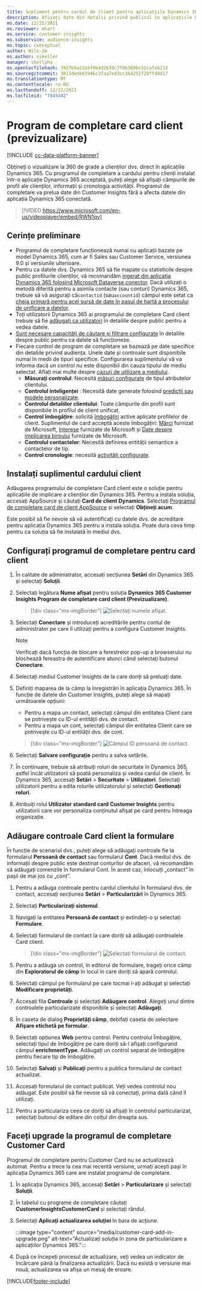 ```yaml
---
title: Supliment pentru cardul de client pentru aplicațiile Dynamics 365 (conține videoclip)
description: Afișați date din detalii privind publicul în aplicațiile Dynamics 365 cu acest supliment.
ms.date: 12/22/2021
ms.reviewer: mhart
ms.service: customer-insights
ms.subservice: audience-insights
ms.topic: conceptual
author: Nils-2m
ms.author: nikeller
manager: shellyha
ms.openlocfilehash: 3927b5a13a5f9b4d2b39c7f0b389bc51cafeb213
ms.sourcegitcommit: 3811dede65946c37aa7ed3cc364251f20ffd4d17
ms.translationtype: MT
ms.contentlocale: ro-RO
ms.lasthandoff: 12/22/2021
ms.locfileid: "7945442"
---
```

# <a name="customer-card-add-in-preview"></a>Program de completare card client (previzualizare)

[!INCLUDE [cc-data-platform-banner](../includes/cc-data-platform-banner.md)]

Obțineți o vizualizare la 360 de grade a clienților dvs. direct în aplicațiile Dynamics 365. Cu programul de completare a cardului pentru clienți instalat într-o aplicație Dynamics 365 acceptată, puteți alege să afișați câmpurile de profil ale clienților, informații și cronologia activității. Programul de completare va prelua date din Customer Insights fără a afecta datele din aplicația Dynamics 365 conectată.

> [!VIDEO https://www.microsoft.com/en-us/videoplayer/embed/RWN1qv]

## <a name="prerequisites"></a>Cerințe preliminare

- Programul de completare funcționează numai cu aplicații bazate pe model Dynamics 365, cum ar fi Sales sau Customer Service, versiunea 9.0 și versiunile ulterioare.
- Pentru ca datele dvs. Dynamics 365 să fie mapate cu statisticile despre public profilurile clienților, vă recomandăm [ingerat din aplicația Dynamics 365 folosind Microsoft Dataverse conector](connect-power-query.md). Dacă utilizați o metodă diferită pentru a asimila contacte (sau conturi) Dynamics 365, trebuie să vă asigurați că`contactid` (sau`accountid`) câmpul este setat ca [cheia primară pentru acel sursă de date în pasul de hartă a procesului de unificare a datelor](map-entities.md#select-primary-key-and-semantic-type-for-attributes). 
- Toți utilizatorii Dynamics 365 ai programului de completare Card client trebuie să fie [adăugați ca utilizatori](permissions.md) în detaliile despre public pentru a vedea datele.
- [Sunt necesare capacități de căutare și filtrare configurate](search-filter-index.md) în detaliile despre public pentru ca datele să funcționeze.
- Fiecare control de program de completare se bazează pe date specifice din detaliile privind audiența. Unele date și controale sunt disponibile numai în medii de tipuri specifice. Configurarea suplimentului vă va informa dacă un control nu este disponibil din cauza tipului de mediu selectat. Aflați mai multe despre [cazuri de utilizare a mediului](work-with-business-accounts.md).
  - **Măsurați controlul**: Necesită [măsuri configurate](measures.md) de tipul atributelor clientului.
  - **Controlul inteligenței** : Necesită date generate folosind [predicții sau modele personalizate](predictions-overview.md).
  - **Controlul detaliilor clientului**: Toate câmpurile din profil sunt disponibile în profilul de client unificat.
  - **Control îmbogățire**: solicită [îmbogățiri](enrichment-hub.md) active aplicate profilelor de client. Suplimentul de card acceptă aceste îmbogățiri: [Mărci](enrichment-microsoft.md) furnizat de Microsoft, [Interese](enrichment-microsoft.md) furnizate de Microsoft și [Date despre implicarea biroului](enrichment-office.md) furnizate de Microsoft.
  - **Controlul contactelor**: Necesită definirea entității semantice a contactelor de tip.
  - **Control cronologie**: necesită [activități configurate](activities.md).

## <a name="install-the-customer-card-add-in"></a>Instalați suplimentul cardului client

Adăugarea programului de completare Card client este o soluție pentru aplicațiile de implicare a clienților din Dynamics 365. Pentru a instala soluția, accesați AppSource și căutați **Card de client Dynamics**. Selectați [Programul de completare card de client AppSource](https://appsource.microsoft.com/product/dynamics-365/mscrm.dynamics_365_customer_insights_customer_card_addin?tab=Overview) și selectați **Obțineți acum**.

Este posibil să fie nevoie să vă autentificați cu datele dvs. de acreditare pentru aplicația Dynamics 365 pentru a instala soluția. Poate dura ceva timp pentru ca soluția să fie instalată în mediul dvs.

## <a name="configure-the-customer-card-add-in"></a>Configurați programul de completare pentru card client

1. În calitate de administrator, accesați secțiunea **Setări** din Dynamics 365 și selectați **Soluții**.

1. Selectați legătura **Nume afișat** pentru soluția **Dynamics 365 Customer Insights Program de completare card client (Previzualizare)**.

   > [!div class="mx-imgBorder"]
   > ![Selectați numele afișat.](media/select-display-name.png "Selectați numele afișat.")

1. Selectați **Conectare** și introduceți acreditările pentru contul de administrator pe care îl utilizați pentru a configura Customer Insights.

   > [!NOTE]
   > Verificați dacă funcția de blocare a ferestrelor pop-up a browserului nu blochează fereastra de autentificare atunci când selectați butonul **Conectare**.

1. Selectați mediul Customer Insights de la care doriți să preluați date.

1. Definiți maparea de la câmp la înregistrări în aplicația Dynamics 365. În funcție de datele din Customer Insights, puteți alege să mapați următoarele opțiuni:
   - Pentru a mapa un contact, selectați câmpul din entitatea Client care se potrivește cu ID-ul entității dvs. de contact.
   - Pentru a mapa un cont, selectați câmpul din entitatea Client care se potrivește cu ID-ul entității dvs. de cont.

   > [!div class="mx-imgBorder"]
   > ![Câmpul ID persoană de contact.](media/contact-id-field.png "Câmpul ID persoană de contact.")

1. Selectați **Salvare configurație** pentru a salva setările.

1. În continuare, trebuie să atribuiți roluri de securitate în Dynamics 365, astfel încât utilizatorii să poată personaliza și vedea cardul de client. În Dynamics 365, accesați **Setări** > **Securitate** > **Utilizatori**. Selectați utilizatorii pentru a edita rolurile utilizatorului și selectați **Gestionați roluri**.

1. Atribuiți rolul **Utilizator standard card Customer Insights** pentru utilizatorii care vor personaliza conținutul afișat pe card pentru întreaga organizație.

## <a name="add-customer-card-controls-to-forms"></a>Adăugare controale Card client la formulare

În funcție de scenariul dvs., puteți alege să adăugați controale fie la formularul **Persoană de contact** sau formularul **Cont**. Dacă mediul dvs. de informații despre public este destinat conturilor de afaceri, vă recomandăm să adăugați comenzile în formularul Cont. În acest caz, înlocuiți „contact” în pașii de mai jos cu „cont”.

1. Pentru a adăuga controale pentru cardul clientului în formularul dvs. de contact, accesați secțiunea **Setări** > **Particularizări** în Dynamics 365.

1. Selectați **Particularizați sistemul**.

1. Navigați la entitatea **Persoană de contact** și extindeți-o și selectați **Formulare**.

1. Selectați formularul de contact la care doriți să adăugați controalele Card client.

    > [!div class="mx-imgBorder"]
    > ![Selectați formularul de contact.](media/contact-active-forms.png "Selectați formularul de contact.")

1. Pentru a adăuga un control, în editorul de formulare, trageți orice câmp din **Exploratorul de câmp** în locul în care doriți să apară controlul.

1. Selectați câmpul pe formularul pe care tocmai l-ați adăugat și selectați **Modificare proprietăți**.

1. Accesați fila **Controale** și selectați **Adăugare control**. Alegeți unul dintre controalele particularizate disponibile și selectați **Adăugați**.

1. În caseta de dialog **Proprietăți câmp**, debifați caseta de selectare **Afișare etichetă pe formular**.

1. Selectați opțiunea **Web** pentru control. Pentru controlul Îmbogățire, selectați tipul de îmbogățire pe care doriți să-l afișați configurand câmpul **enrichmentType**. Adăugați un control separat de îmbogățire pentru fiecare tip de îmbogățire.

1. Selectați **Salvați** și **Publicați** pentru a publica formularul de contact actualizat.

1. Accesați formularul de contact publicat. Veți vedea controlul nou adăugat. Este posibil să fie nevoie să vă conectați, prima dată când îl utilizați.

1. Pentru a particulariza ceea ce doriți să afișați în controlul particularizat, selectați butonul de editare din colțul din dreapta sus.

## <a name="upgrade-customer-card-add-in"></a>Faceți upgrade la programul de completare Customer Card

Programul de completare pentru Customer Card nu se actualizează automat. Pentru a trece la cea mai recentă versiune, urmați acești pași în aplicația Dynamics 365 care are instalat programul de completare.

1. În aplicația Dynamics 365, accesați **Setări** > **Particularizare** și selectați **Soluții**.

1. În tabelul cu programe de completare căutați **CustomerInsightsCustomerCard** și selectați rândul.

1. Selectați **Aplicați actualizarea soluției** în bara de acțiune.

   :::image type="content" source="media/customer-card-add-in-upgrade.png" alt-text="Actualizați soluția în zona de particularizare a aplicațiilor Dynamics 365.":::

1. După ce începeți procesul de actualizare, veți vedea un indicator de încărcare până la finalizarea actualizării. Dacă nu există o versiune mai nouă, actualizarea va afișa un mesaj de eroare.


[!INCLUDE[footer-include](../includes/footer-banner.md)]
